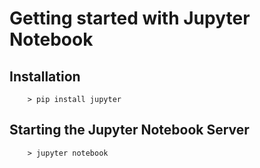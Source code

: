 # Getting started with Jupyter Notebook

## Installation

```
    > pip install jupyter
```
## Starting the Jupyter Notebook Server

```
    > jupyter notebook
```   


